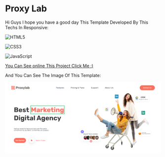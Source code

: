 
# Proxy Lab

Hi Guys
I hope you have a good day This Template Developed By This Techs In Responsive:

 ![HTML5](https://img.shields.io/badge/html5-%23E34F26.svg?style=for-the-badge&logo=html5&logoColor=white) 

![CSS3](https://img.shields.io/badge/css3-%231572B6.svg?style=for-the-badge&logo=css3&logoColor=white) 

![JavaScript](https://img.shields.io/badge/javascript-%23323330.svg?style=for-the-badge&logo=javascript&logoColor=%23F7DF1E)

[You Can See online This Project Click Me :)](https://proxy-lab.liara.run/)

And You Can See The Image Of This Template:

 
![Logo](https://github.com/mojtaba-jsx/Proxy-Lab/blob/main/proxy-lab.png)


